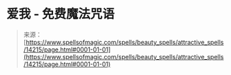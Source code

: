 <!--yml

分类：未分类

日期：2024年06月12日 18:53:08

-->

# 爱我 - 免费魔法咒语

> 来源：[https://www.spellsofmagic.com/spells/beauty_spells/attractive_spells/14215/page.html#0001-01-01](https://www.spellsofmagic.com/spells/beauty_spells/attractive_spells/14215/page.html#0001-01-01)
